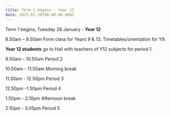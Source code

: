 ```yaml
---
title: Term 1 begins - Year 12
date: 2025-01-28T08:00:00.000Z
---
```

Term 1 begins, Tuesday 28 January - **Year 12**

8.50am – 9.50am Form class for Years 9 & 13. Timetables/orientation for Y9.

**Year 12 students** go to Hall with teachers of Y12 subjects for period 1.

9.50am – 10.50am Period 2

10.50am - 11.50am Morning break

11.50am - 12.50pm Period 3

12.50pm -1.50pm Period 4

1.50pm - 2.10pm Afternoon break

2.10pm - 3.05pm Period 5
